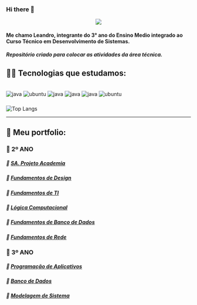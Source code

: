 ### Hi there 👋

<div align="center">
  <img src="https://user-images.githubusercontent.com/102531267/224816958-376cb141-9f93-4616-8bd7-2e62656cf608.png" />
</div>

#### Me chamo Leandro, integrante do 3° ano do Ensino Medio integrado ao Curso Técnico em Desenvolvimento de Sistemas.
##### Repositório criado para colocar as atividades da área técnica.

## 🐱‍💻 Tecnologias que estudamos:
<div style="display : inline_block"><br/>
  <img align="center" alt="java" src="https://img.shields.io/badge/Shell_Script-121011?style=for-the-badge&logo=gnu-bash&logoColor=white" />
  <img align="center" alt="ubuntu" src="https://img.shields.io/badge/SQLite-07405E?style=for-the-badge&logo=sqlite&logoColor=white" />
  <img align="center" alt="java" src="https://img.shields.io/badge/apache%20netbeans-1B6AC6?style=for-the-badge&logo=apache%20netbeans%20IDE&logoColor=white" />
  <img align="center" alt="java" src="https://img.shields.io/badge/Android_Studio-3DDC84?style=for-the-badge&logo=android-studio&logoColor=white" />
  <img align="center" alt="java" src="https://img.shields.io/badge/Java-ED8B00?style=for-the-badge&logo=openjdk&logoColor=white" />
  <img align="center" alt="ubuntu" src="https://img.shields.io/badge/Ubuntu-E95420?style=for-the-badge&logo=ubuntu&logoColor=white" />
  
</div>

###

![Top Langs](https://github-readme-stats.vercel.app/api/top-langs/?username=y-leandro&layout=compact&theme=tokyonight)

-----------------------------------------------------------------------------------------------------------

## 💾 Meu portfolio:

### 🔷 2º ANO 

##### 🔹 [SA. Projeto Academia](https://github.com/y-leandro/portfolio2/tree/main/SA%20-%20Contextualiza%C3%A7%C3%A3o)

##### 🔹 [Fundamentos de Design](https://github.com/y-leandro/portfolio2/tree/main/Fundamentos%20de%20Design)

##### 🔹 [Fundamentos de TI](https://github.com/y-leandro/portfolio2/tree/main/Fundamentos%20de%20TI)

##### 🔹 [Lógica Computacional](https://github.com/y-leandro/portfolio2/tree/main/L%C3%B3gica%20Computacional)

##### 🔹 [Fundamentos de Banco de Dados](https://github.com/y-leandro/portfolio2/tree/main/Banco%20de%20Dados)

##### 🔹 [Fundamentos de Rede](https://github.com/y-leandro/portfolio2/tree/main/Fundamentos%20de%20Rede)

### 🔷 3º ANO

##### 🔹 [Programação de Aplicativos](https://github.com/y-leandro/portfolio2/tree/main/Programa%C3%A7%C3%A3o%20de%20Aplicativos)

##### 🔹 [Banco de Dados](https://github.com/y-leandro/portfolio2/tree/main/banco%20de%20dados)

##### 🔹 [Modelagem de Sistema](https://github.com/y-leandro/portfolio2/tree/main/Modelagem%20de%20Sistema)





